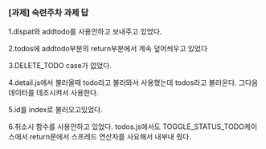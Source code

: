 ### [과제] 숙련주차 과제 답



1.dispat와 addtodo를 사용안하고 보내주고 있었다.


2.todos에 addtodo부분의 return부분에서 계속 덮어씌우고 있었다

3.DELETE_TODO case가 없었다.

4.detail.js에서 불러올때 todo라고 불러와서 사용했는데 todos라고 불러온다. 그다음 데이터를 데조시켜서 사용한다.

5.id를 index로 불러오고있었다.

6.취소시 함수를 사용안하고 있었다. todos.js에서도 TOGGLE_STATUS_TODO케이스에서 return문에서 스프레드 연산자를 사요해서 내부내 줬다.
